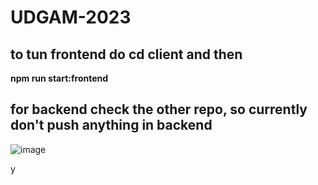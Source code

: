 # UDGAM-2023

## to tun frontend do <b>cd client </b> and then
<b> npm run start:frontend </b>
## for backend check the other repo, so currently don't push anything in backend
![image](https://user-images.githubusercontent.com/82037708/210059011-620e5421-3de9-411c-aa59-b52b62e5c7c9.png)



y
